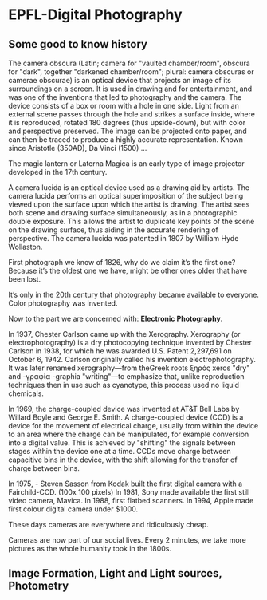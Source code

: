 # EPFL-Digital Photography

## Some good to know history

The camera obscura (Latin; camera for "vaulted chamber/room", obscura for "dark", together "darkened chamber/room"; plural: camera obscuras or camerae obscurae) is an optical device that projects an image of its surroundings on a screen. It is used in drawing and for entertainment, and was one of the inventions that led to photography and the camera. The device consists of a box or room with a hole in one side. Light from an external scene passes through the hole and strikes a surface inside, where it is reproduced, rotated 180 degrees (thus upside-down), but with color and perspective preserved. The image can be projected onto paper, and can then be traced to produce a highly accurate representation. Known since Aristotle (350AD), Da Vinci (1500) … 

The magic lantern or Laterna Magica is an early type of image projector developed in the 17th century.

A camera lucida is an optical device used as a drawing aid by artists.
The camera lucida performs an optical superimposition of the subject being viewed upon the surface upon which the artist is drawing. The artist sees both scene and drawing surface simultaneously, as in a photographic double exposure. This allows the artist to duplicate key points of the scene on the drawing surface, thus aiding in the accurate rendering of perspective. The camera lucida was patented in 1807 by William Hyde Wollaston.

First photograph we know of 1826, why do we claim it’s the first one? Because it’s the oldest one we have, might be other ones older that have been lost.

It’s only in the 20th century that photography became available to everyone. Color photography was invented. 

Now to the part we are concerned with: **Electronic Photography**.

In 1937, Chester Carlson came up with the Xerography. Xerography (or electrophotography) is a dry photocopying technique invented by Chester Carlson in 1938, for which he was awarded U.S. Patent 2,297,691 on October 6, 1942. Carlson originally called his invention electrophotography. It was later renamed xerography—from theGreek roots ξηρός xeros "dry" and -γραφία -graphia "writing"—to emphasize that, unlike reproduction techniques then in use such as cyanotype, this process used no liquid chemicals.

In 1969, the charge-coupled device was invented at AT&T Bell Labs by Willard Boyle and George E. Smith. A charge-coupled device (CCD) is a device for the movement of electrical charge, usually from within the device to an area where the charge can be manipulated, for example conversion into a digital value. This is achieved by "shifting" the signals between stages within the device one at a time. CCDs move charge between capacitive bins in the device, with the shift allowing for the transfer of charge between bins.

In 1975, - Steven Sasson from Kodak built the first digital camera with a Fairchild-CCD. (100x 100 pixels)
In 1981, Sony made available the first still video camera, Mavica. 
In 1988, first flatbed scanners.
In 1994, Apple made first colour digital camera under $1000.

These days cameras are everywhere and ridiculously cheap.

Cameras are now part of our social lives. Every 2 minutes, we take more pictures as the whole humanity took in the 1800s.

## Image	Formation,	Light	and	Light	sources,	Photometry

